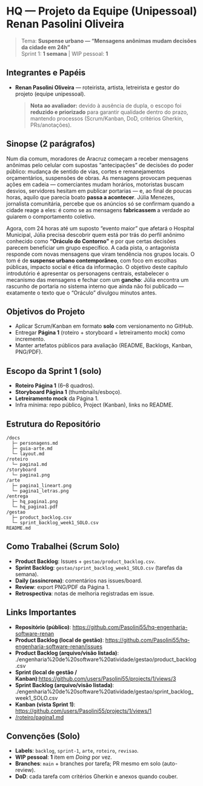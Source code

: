 # HQ — Projeto da Equipe (Unipessoal) Renan Pasolini Oliveira

> Tema: **Suspense urbano — “Mensagens anônimas mudam decisões da cidade em 24h”**  
> Sprint 1: **1 semana** | WIP pessoal: **1**

## Integrantes e Papéis
- **Renan Pasolini Oliveira** — roteirista, artista, letreirista e gestor do projeto (equipe unipessoal).  
  > **Nota ao avaliador:** devido à ausência de dupla, o escopo foi **reduzido e priorizado** para garantir qualidade dentro do prazo, mantendo processos (Scrum/Kanban, DoD, critérios Gherkin, PRs/anotações).

## Sinopse (2 parágrafos)
Num dia comum, moradores de Aracruz começam a receber mensagens anônimas pelo celular com supostas “antecipações” de decisões do poder público: mudança de sentido de vias, cortes e remanejamentos orçamentários, suspensões de obras. As mensagens provocam pequenas ações em cadeia — comerciantes mudam horários, motoristas buscam desvios, servidores hesitam em publicar portarias — e, ao final de poucas horas, aquilo que parecia boato **passa a acontecer**. Júlia Menezes, jornalista comunitária, percebe que os anúncios só se confirmam quando a cidade reage a eles: é como se as mensagens **fabricassem** a verdade ao guiarem o comportamento coletivo.

Agora, com 24 horas até um suposto “evento maior” que afetará o Hospital Municipal, Júlia precisa descobrir quem está por trás do perfil anônimo conhecido como **“Oráculo do Contorno”** e por que certas decisões parecem beneficiar um grupo específico. A cada pista, o antagonista responde com novas mensagens que viram tendência nos grupos locais. O tom é de **suspense urbano contemporâneo**, com foco em escolhas públicas, impacto social e ética da informação. O objetivo deste capítulo introdutório é apresentar os personagens centrais, estabelecer o mecanismo das mensagens e fechar com um **gancho**: Júlia encontra um rascunho de portaria no sistema interno que ainda não foi publicado — exatamente o texto que o “Oráculo” divulgou minutos antes.

## Objetivos do Projeto
- Aplicar Scrum/Kanban em formato **solo** com versionamento no GitHub.
- Entregar **Página 1** (roteiro + storyboard + letreiramento mock) como incremento.
- Manter artefatos públicos para avaliação (README, Backlogs, Kanban, PNG/PDF).

## Escopo da Sprint 1 (solo)
- **Roteiro Página 1** (6–8 quadros).
- **Storyboard Página 1** (thumbnails/esboço).
- **Letreiramento mock** da Página 1.
- Infra mínima: repo público, Project (Kanban), links no README.

## Estrutura do Repositório
```
/docs
  ├─ personagens.md
  ├─ guia-arte.md
  └─ layout.md
/roteiro
  └─ pagina1.md
/storyboard
  └─ pagina1.png
/arte
  ├─ pagina1_lineart.png
  └─ pagina1_letras.png
/entrega
  ├─ hq_pagina1.png
  └─ hq_pagina1.pdf
/gestao
  ├─ product_backlog.csv
  └─ sprint_backlog_week1_SOLO.csv
README.md
```

## Como Trabalhei (Scrum Solo)
- **Product Backlog**: Issues + `gestao/product_backlog.csv`.
- **Sprint Backlog**: `gestao/sprint_backlog_week1_SOLO.csv` (tarefas da semana).  
- **Daily (assíncrona)**: comentários nas issues/board.  
- **Review**: export PNG/PDF da Página 1.  
- **Retrospectiva**: notas de melhoria registradas em issue.

## Links Importantes
- **Repositório (público)**: https://github.com/Pasolini55/hq-engenharia-software-renan
- **Product Backlog (local de gestão)**: https://github.com/Pasolini55/hq-engenharia-software-renan/issues
- **Product Backlog (arquivo/visão listada)**: ./engenharia%20de%20software%20atividade/gestao/product_backlog.csv
- **Sprint (local de gestão / Kanban)**:https://github.com/users/Pasolini55/projects/1/views/3
- **Sprint Backlog (arquivo/visão listada)**: ./engenharia%20de%20software%20atividade/gestao/sprint_backlog_week1_SOLO.csv
- **Kanban (vista Sprint 1)**: https://github.com/users/Pasolini55/projects/1/views/1
- [/roteiro/pagina1.md](https://github.com/Pasolini55/hq-engenharia-software-renan/blob/main/engenharia%20de%20software%20atividade/roteiro/pagina1.md)


## Convenções (Solo)
- **Labels**: `backlog`, `sprint-1`, `arte`, `roteiro`, `revisao`.
- **WIP pessoal**: **1** item em *Doing* por vez.
- **Branches**: `main` + branches por tarefa; PR mesmo em solo (auto-review).
- **DoD**: cada tarefa com critérios Gherkin e anexos quando couber.


